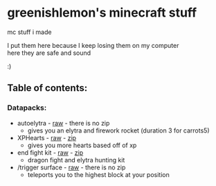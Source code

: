 # greenishlemon's minecraft stuff
mc stuff i made

I put them here because I keep losing them on my computer\
here they are safe and sound

:)


## Table of contents:
### Datapacks:
- autoelytra - [raw](./raw%20datapacks/autoelytra) - there is no zip
    - gives you an elytra and firework rocket (duration 3 for carrots5)
- XPHearts - [raw](./raw%20datapacks/xp_heart) - [zip](./zipped%20datapacks)
    - gives you more hearts based off of xp
- end fight kit - [raw](./raw%20datapacks/end_fight_kit_datapack) - [zip](./zipped%20datapacks)
    - dragon fight and elytra hunting kit
- /trigger surface - [raw](./raw%20datapacks/surface%20command) - there is no zip
    - teleports you to the highest block at your position
